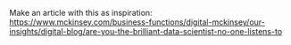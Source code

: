 Make an article with this as inspiration:
https://www.mckinsey.com/business-functions/digital-mckinsey/our-insights/digital-blog/are-you-the-brilliant-data-scientist-no-one-listens-to
